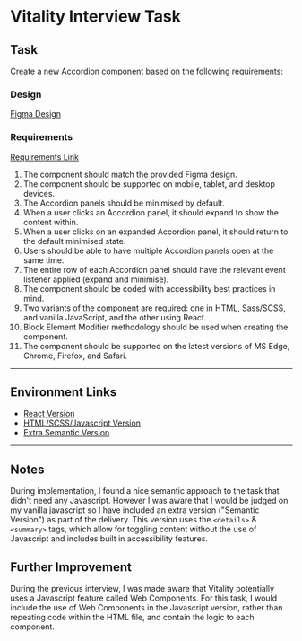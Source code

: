 # Vitality Interview Task

## Task

Create a new Accordion component based on the following requirements:

### Design

[Figma Design](https://www.figma.com/design/4awuUFzwh93kquDTq0PTfx/Recruitment-task?node-id=1-131&t=gWANYTH4eE9KzhNK-0)

### Requirements

[Requirements Link](https://trello.com/c/qUX1aHa0/1-create-a-new-accordion-component-click-for-full-requirements)

1. The component should match the provided Figma design.
2. The component should be supported on mobile, tablet, and desktop devices.
3. The Accordion panels should be minimised by default.
4. When a user clicks an Accordion panel, it should expand to show the content within.
5. When a user clicks on an expanded Accordion panel, it should return to the default minimised state.
6. Users should be able to have multiple Accordion panels open at the same time.
7. The entire row of each Accordion panel should have the relevant event listener applied (expand and minimise).
8. The component should be coded with accessibility best practices in mind.
9. Two variants of the component are required: one in HTML, Sass/SCSS, and vanilla JavaScript, and the other using React.
10. Block Element Modifier methodology should be used when creating the component.
11. The component should be supported on the latest versions of MS Edge, Chrome, Firefox, and Safari.

---

## Environment Links

- [React Version](https://vitality-task-react.web.app/)
- [HTML/SCSS/Javascript Version](https://martinshelley.github.io/vitality-task/vanilla-versions/javascript-version/)
- [Extra Semantic Version](https://martinshelley.github.io/vitality-task/vanilla-versions/semantic-version/)

---

## Notes

During implementation, I found a nice semantic approach to the task that didn't need any Javascript. However I was aware that I would be judged on my vanilla javascript so I have included an extra version ("Semantic Version") as part of the delivery. This version uses the `<details>` & `<summary>` tags, which allow for toggling content without the use of Javascript and includes built in accessibility features.

## Further Improvement 

During the previous interview, I was made aware that Vitality potentially uses a Javascript feature called Web Components. For this task, I would include the use of Web Components in the Javascript version, rather than repeating code within the HTML file, and contain the logic to each component.
